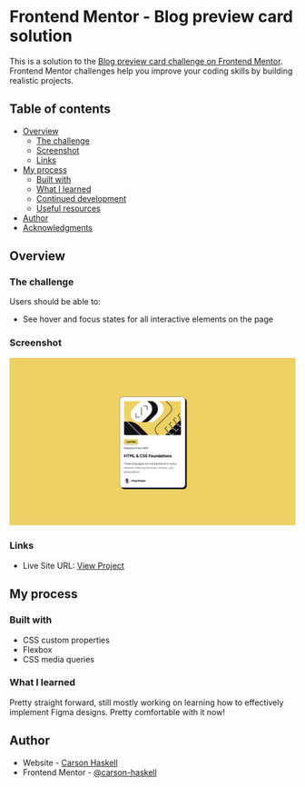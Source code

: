 # Frontend Mentor - Blog preview card solution

This is a solution to the [Blog preview card challenge on Frontend Mentor](https://www.frontendmentor.io/challenges/blog-preview-card-ckPaj01IcS). Frontend Mentor challenges help you improve your coding skills by building realistic projects.

## Table of contents

- [Overview](#overview)
  - [The challenge](#the-challenge)
  - [Screenshot](#screenshot)
  - [Links](#links)
- [My process](#my-process)
  - [Built with](#built-with)
  - [What I learned](#what-i-learned)
  - [Continued development](#continued-development)
  - [Useful resources](#useful-resources)
- [Author](#author)
- [Acknowledgments](#acknowledgments)

## Overview

### The challenge

Users should be able to:

- See hover and focus states for all interactive elements on the page

### Screenshot

![](./screenshot.jpg)

### Links

- Live Site URL: [View Project](https://carson-haskell.github.io/blog-preview-card/)

## My process

### Built with

- CSS custom properties
- Flexbox
- CSS media queries

### What I learned

Pretty straight forward, still mostly working on learning how to effectively implement Figma designs. Pretty comfortable with it now!

## Author

- Website - [Carson Haskell](https://portfolio-website-sandy-alpha-78.vercel.app/)
- Frontend Mentor - [@carson-haskell](https://www.frontendmentor.io/profile/carson-haskell)
